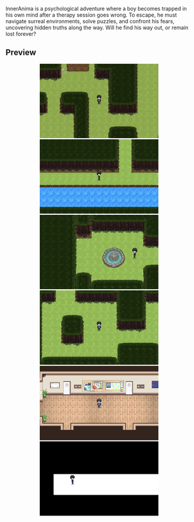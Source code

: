 InnerAnima is a psychological adventure where a boy becomes trapped in his own mind after a therapy session goes wrong. To escape, he must navigate surreal environments, solve puzzles, and confront his fears, uncovering hidden truths along the way. Will he find his way out, or remain lost forever?

## Preview

<div align="center">
	<img src="assets/preview1.png" alt="Preview 1" height="200"/>
	<img src="assets/preview2.png" alt="Preview 2" height="200"/>
</div>

<div align="center">
	<img src="assets/preview3.png" alt="Preview 3" height="200"/>
	<img src="assets/preview4.png" alt="Preview 4" height="200"/>
</div>

<div align="center">
	<img src="assets/preview5.png" alt="Preview 5" height="200"/>
	<img src="assets/preview6.png" alt="Preview 6" height="200"/>
</div>
